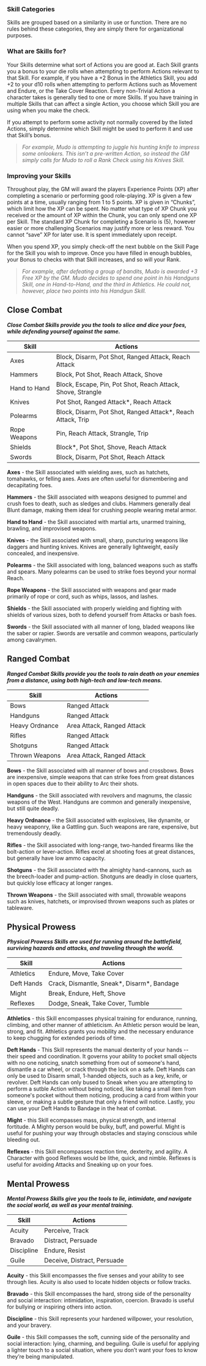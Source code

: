 ### Skill Categories
Skills are grouped based on a similarity in use or function. There are no rules behind these categories, they are simply there for organizational purposes.
 
### What are Skills for?
Your Skills determine what sort of Actions you are good at. Each Skill grants you a bonus to your die rolls when attempting to perform Actions relevant to that Skill. For example, if you have a +2 Bonus in the Athletics Skill, you add +2 to your d10 rolls when attempting to perform Actions such as Movement and Endure, or the Take Cover Reaction. Every non-Trivial Action a character takes is generally tied to one or more Skills. If you have training in multiple Skills that can affect a single Action, you choose which Skill you are using when you make the check.

If you attempt to perform some activity not normally covered by the listed Actions, simply determine which Skill might be used to perform it and use that Skill’s bonus. 

>*For example, Mudo is attempting to juggle his hunting knife to impress some onlookers. This isn’t a pre-written Action, so instead the GM simply calls for Mudo to roll a Rank Check using his Knives Skill.*
 
### Improving your Skills
Throughout play, the GM will award the players Experience Points (XP) after completing a scenario or performing good role-playing. XP is given a few points at a time, usually ranging from 1 to 5 points. XP is given in “Chunks”, which limit how the XP can be spent. No matter what type of XP Chunk you received or the amount of XP within the Chunk, you can only spend one XP per Skill. The standard XP Chunk for completing a Scenario is (5), however easier or more challenging Scenarios may justify more or less reward. You cannot “save” XP for later use. It is spent immediately upon receipt.
 
When you spend XP, you simply check-off the next bubble on the Skill Page for the Skill you wish to improve. Once you have filled in enough bubbles, your Bonus to checks with that Skill increases, and so will your Rank.
 
>*For example, after defeating a group of bandits, Mudo is awarded +3 Free XP by the GM. Mudo decides to spend one point in his Handguns Skill, one in Hand-to-Hand, and the third in Athletics. He could not, however, place two points into his Handgun Skill.*

## Close Combat
**_Close Combat Skills provide you the tools to slice and dice your foes, while defending yourself against the same._**

Skill | Actions
------- | -------
Axes | Block, Disarm, Pot Shot, Ranged Attack, Reach Attack
Hammers | Block, Pot Shot, Reach Attack, Shove
Hand to Hand | Block, Escape, Pin, Pot Shot, Reach Attack, Shove, Strangle
Knives | Pot Shot, Ranged Attack*, Reach Attack
Polearms | Block, Disarm, Pot Shot, Ranged Attack*, Reach Attack, Trip
Rope Weapons | Pin, Reach Attack, Strangle, Trip
Shields | Block*, Pot Shot, Shove, Reach Attack
Swords | Block, Disarm, Pot Shot, Reach Attack

**Axes** - the Skill associated with wielding axes, such as hatchets, tomahawks, or felling axes. Axes are often useful for dismembering and decapitating foes.

**Hammers** - the Skill associated with weapons designed to pummel and crush foes to death, such as sledges and clubs. Hammers generally deal Blunt damage, making them ideal for crushing people wearing metal armor.

**Hand to Hand** - the Skill associated with martial arts, unarmed training, brawling, and improvised weapons.

**Knives** - the Skill associated with small, sharp, puncturing weapons like daggers and hunting knives. Knives are generally lightweight, easily concealed, and inexpensive.

**Polearms** - the Skill associated with long, balanced weapons such as staffs and spears. Many polearms can be used to strike foes beyond your normal Reach.

**Rope Weapons** - the Skill associated with weapons and gear made primarily of rope or cord, such as whips, lassos, and lashes. 

**Shields** - the Skill associated with properly wielding and fighting with shields of various sizes, both to defend yourself from Attacks or bash foes.

**Swords** - the Skill associated with all manner of long, bladed weapons like the saber or rapier. Swords are versatile and common weapons, particularly among cavalrymen.

## Ranged Combat
**_Ranged Combat Skills provide you the tools to rain death on your enemies from a distance, using both high-tech and low-tech means._**

Skill | Actions
------- | -------
Bows | Ranged Attack
Handguns | Ranged Attack
Heavy Ordnance | Area Attack, Ranged Attack
Rifles | Ranged Attack
Shotguns | Ranged Attack
Thrown Weapons | Area Attack, Ranged Attack

**Bows** - the Skill associated with all manner of bows and crossbows. Bows are inexpensive, simple weapons that can strike foes from great distances in open spaces due to their ability to Arc their shots.

**Handguns** - the Skill associated with revolvers and magnums, the classic weapons of the West. Handguns are common and generally inexpensive, but still quite deadly.

**Heavy Ordnance** - the Skill associated with explosives, like dynamite, or heavy weaponry, like a Gattling gun. Such weapons are rare, expensive, but tremendously deadly.

**Rifles** - the Skill associated with long-range, two-handed firearms like the bolt-action or lever-action. Rifles excel at shooting foes at great distances, but generally have low ammo capacity.

**Shotguns** - the Skill associated with the almighty hand-cannons, such as the breech-loader and pump-action. Shotguns are deadly in close quarters, but quickly lose efficacy at longer ranges.

**Thrown Weapons** - the Skill associated with small, throwable weapons such as knives, hatchets, or improvised thrown weapons such as plates or tableware.

## Physical Prowess
**_Physical Prowess Skills are used for running around the battlefield, surviving hazards and attacks, and traveling through the world._**

Skill | Actions
------- | -------
Athletics | Endure, Move, Take Cover
Deft Hands | Crack, Dismantle, Sneak*, Disarm*, Bandage
Might | Break, Endure, Heft, Shove
Reflexes | Dodge, Sneak, Take Cover, Tumble

**Athletics** - this Skill encompasses physical training for endurance, running, climbing, and other manner of athleticism. An Athletic person would be lean, strong, and fit. Athletics grants you mobility and the necessary endurance to keep chugging for extended periods of time.

**Deft Hands** - This Skill represents the manual dexterity of your hands -- their speed and coordination. It governs your ability to pocket small objects with no one noticing, snatch something from out of someone's hand, dismantle a car wheel, or crack through the lock on a safe. Deft Hands can only be used to Disarm small, 1-handed objects, such as a key, knife, or revolver. Deft Hands can only bused to Sneak when you are attempting to perform a sutble Action without being noticed, like taking a small item from someone's pocket without them noticing, producing a card from within your sleeve, or making a subtle gesture that only a friend will notice. Lastly, you can use your Deft Hands to Bandage in the heat of combat.

**Might** - this Skill ecompasses mass, physical strength, and internal fortitude. A Mighty person would be bulky, buff, and powerful. Might is useful for pushing your way through obstacles and staying conscious while bleeding out.

**Reflexes** - this Skill encompasses reaction time, dexterity, and agility. A Character with good Reflexes would be lithe, quick, and nimble. Reflexes is useful for avoiding Attacks and Sneaking up on your foes.

## Mental Prowess
**_Mental Prowess Skills give you the tools to lie, intimidate, and navigate the social world, as well as your mental training._**

Skill | Actions
------- | -------
Acuity | Perceive, Track
Bravado | Distract, Persuade
Discipline | Endure, Resist
Guile | Deceive, Distract, Persuade

**Acuity** - this Skill encompasses the five senses and your ability to see through lies. Acuity is also used to locate hidden objects or follow tracks.

**Bravado** - this Skill encompasses the hard, strong side of the personality and social interaction: intimidation, inspiration, coercion. Bravado is useful for bullying or inspiring others into action.

**Discipline** - this Skill represents your hardened willpower, your resolution, and your bravery.

**Guile** - this Skill compasses the soft, cunning side of the personality and social interaction: lying, charming, and beguiling. Guile is useful for applying a lighter touch to a social situation, where you don’t want your foes to know they’re being manipulated.
